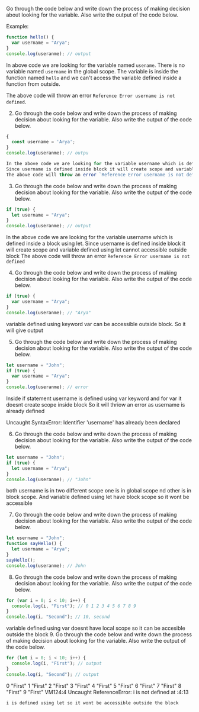 Go through the code below and write down the process of making decision about looking for the variable. Also write the output of the code below.

Example:

```js
function hello() {
  var username = "Arya";
}
console.log(useranme); // output
```

In above code we are looking for the variable named `usename`. There is no variable named `username` in the global scope. The variable is inside the function named `hello` and we can't access the variable defined inside a function from outside.

The above code will throw an error `Reference Error username is not defined`.

2. Go through the code below and write down the process of making decision about looking for the variable. Also write the output of the code below.

```js
{
  const username = 'Arya';
}
console.log(useranme); // outpu

In the above code we are looking for the variable username which is defined inside a block using const.
Since username is defined inside block it will create scope and variable defined using const cannot accessible outside block
The above code will throw an error `Reference Error username is not defined`


```

3. Go through the code below and write down the process of making decision about looking for the variable. Also write the output of the code below.

```js
if (true) {
  let username = "Arya";
}
console.log(useranme); // output
```

In the above code we are looking for the variable username which is defined inside a block using let.
Since username is defined inside block it will create scope and variable defined using let cannot accessible outside block
The above code will throw an error `Reference Error username is not defined`

4. Go through the code below and write down the process of making decision about looking for the variable. Also write the output of the code below.

```js
if (true) {
  var username = "Arya";
}
console.log(useranme); // "Arya"
```

variable defined using keyword var can be accessible outside block. So it will give output

5. Go through the code below and write down the process of making decision about looking for the variable. Also write the output of the code below.

```js
let username = "John";
if (true) {
  var username = "Arya";
}
console.log(useranme); // error
```

Inside if statement username is defined using var keyword and for var it doesnt create scope inside block
So it will thriow an error as username is already defined

Uncaught SyntaxError: Identifier 'username' has already been declared

6. Go through the code below and write down the process of making decision about looking for the variable. Also write the output of the code below.

```js
let username = "John";
if (true) {
  let username = "Arya";
}
console.log(useranme); // "John"
```

both username is in two different scope one is in global scope nd other is in block scope. And variable defined using let have block scope so it wont be accessible

7. Go through the code below and write down the process of making decision about looking for the variable. Also write the output of the code below.

```js
let username = "John";
function sayHello() {
  let username = "Arya";
}
sayHello();
console.log(useranme); // John
```

8. Go through the code below and write down the process of making decision about looking for the variable. Also write the output of the code below.

```js
for (var i = 0; i < 10; i++) {
  console.log(i, "First"); // 0 1 2 3 4 5 6 7 8 9
}
console.log(i, "Second"); // 10, second
```

variable defined using var doesnt have local scope so it can be accesible outside the block 9. Go through the code below and write down the process of making decision about looking for the variable. Also write the output of the code below.

```js
for (let i = 0; i < 10; i++) {
  console.log(i, "First"); // output
}
console.log(i, "Second"); // output
```

0 "First"
1 "First"
2 "First"
3 "First"
4 "First"
5 "First"
6 "First"
7 "First"
8 "First"
9 "First"
VM124:4 Uncaught ReferenceError: i is not defined
at <anonymous>:4:13

    i is defined using let so it wont be accessible outside the block
